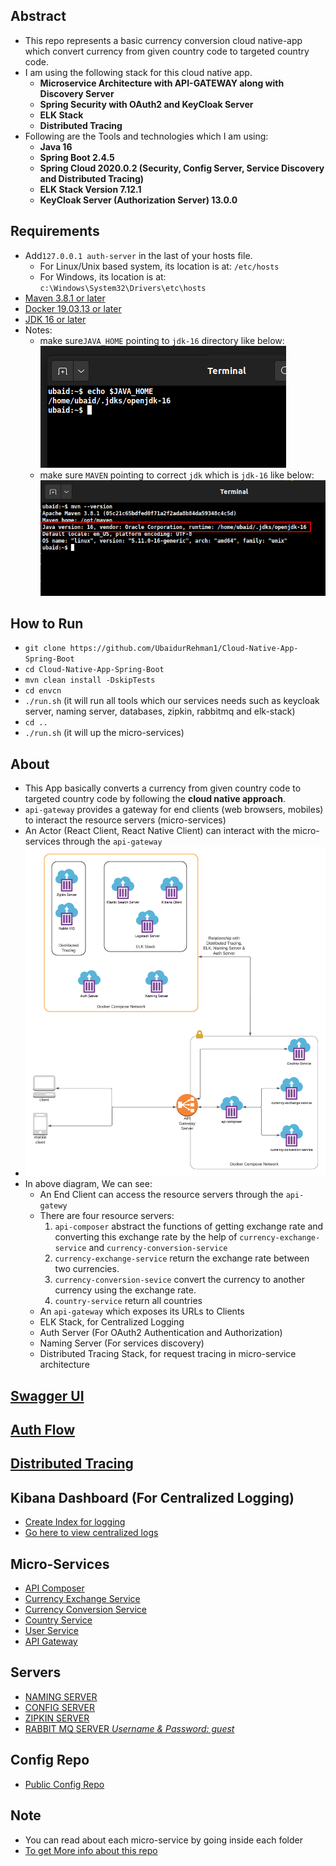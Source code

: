 Abstract
--------
- This repo represents a basic currency conversion cloud native-app which convert currency from given country code to targeted country code.
- I am using the following stack for this cloud native app.   
    - **Microservice Architecture with API-GATEWAY along with Discovery Server**
    - **Spring Security with OAuth2 and KeyCloak Server**
    - **ELK Stack**
    - **Distributed Tracing**
- Following are the Tools and technologies which I am using:
  - **Java 16**
  - **Spring Boot 2.4.5**
  - **Spring Cloud 2020.0.2 (Security, Config Server, Service Discovery and Distributed Tracing)**
  - **ELK Stack Version 7.12.1**
  - **KeyCloak Server (Authorization Server) 13.0.0**
    
Requirements
-----------
- Add`127.0.0.1 auth-server` in the last of your hosts file.
    - For Linux/Unix based system, its location is at: `/etc/hosts`
    - For Windows, its location is at: `c:\Windows\System32\Drivers\etc\hosts`
- [Maven 3.8.1 or later](resource/install-require-softwares.md#install-maven-and-jdk-16)
- [Docker 19.03.13 or later](resource/install-require-softwares.md#install-docker)
- [JDK 16 or later](resource/install-require-softwares.md#install-maven-and-jdk-16)
- Notes: 
    - make sure`JAVA_HOME` pointing to `jdk-16` directory like below:
        ![JAVA HOME](resource/java-home.png)
    - make sure `MAVEN` pointing to correct `jdk` which is `jdk-16` like below:
        ![mvn --version](resource/mvn-version.png)
        
How to Run
----------
- `git clone https://github.com/UbaidurRehman1/Cloud-Native-App-Spring-Boot`
- `cd Cloud-Native-App-Spring-Boot`
- `mvn clean install -DskipTests`
- `cd envcn`
- `./run.sh` (it will run all tools which our services needs such as keycloak server, naming server, databases, zipkin, rabbitmq and elk-stack)
- `cd ..`
- `./run.sh` (it will up the micro-services)


About
----
- This App basically converts a currency from given country code to targeted country code by following the **cloud native approach**.
- `api-gateway` provides a gateway for end clients (web browsers, mobiles) to interact the resource servers (micro-services) 
- An Actor (React Client, React Native Client) can interact with the micro-services through the `api-gateway`
- ![Micro Service Architecture](resource/3cnAuthFlow.png)
- In above diagram, We can see:
    - An End Client can access the resource servers through the `api-gatewy`
    - There are four resource servers:
      1. `api-composer` abstract the functions of getting exchange rate and converting this exchange rate by the help of `currency-exchange-service` and `currency-conversion-service`
      2. `currency-exchange-service` return the exchange rate between two currencies.
      3. `currency-conversion-sevice` convert the currency to another currency using the exchange rate.
      4. `country-service` return all countries
    - An `api-gateway` which exposes its URLs to Clients
    - ELK Stack, for Centralized Logging
    - Auth Server (For OAuth2 Authentication and Authorization)
    - Naming Server (For services discovery)
    - Distributed Tracing Stack, for request tracing in micro-service architecture
  

[Swagger UI](resource/how-to-use-swagger.md)
----------

[Auth Flow](resource/auth/auth-flow.md)
----------

[Distributed Tracing](http://localhost:9411/zipkin/)
-------------------

Kibana Dashboard (For Centralized Logging)
------------------------------------------
- [Create Index for logging](resource/create-index-for-logging.md)
- [Go here to view centralized logs](http://localhost:5601/app/discover#)


Micro-Services
--------------
-   [API Composer](http://localhost:8755/swagger-ui/index.html?urls.primaryName=api-composer)
-   [Currency Exchange Service](http://localhost:8755/swagger-ui/index.html?urls.primaryName=currency-exchange-service)
-   [Currency Conversion Service](http://localhost:8755/swagger-ui/index.html?urls.primaryName=currency-conversion-service)
-   [Country Service](http://localhost:8755/swagger-ui/index.html?urls.primaryName=country-service)
-   [User Service](http://localhost:8755/swagger-ui/index.html?urls.primaryName=user-service)
-   [API Gateway](http://localhost:8755/actuator/health)

Servers
-------
-   [NAMING SERVER](http://localhost:8761/)
-   [CONFIG SERVER](http://localhost:8888/actuator/health)
-   [ZIPKIN SERVER](http://localhost:9411/zipkin/)
-   [RABBIT MQ SERVER *Username & Password: guest*](http://localhost:15672/)

Config Repo
-----------
- [Public Config Repo](https://github.com/UbaidurRehman1/public-repo)

Note
----
- You can read about each micro-service by going inside each folder
- [To get More info about this repo](moreinfo.md)
